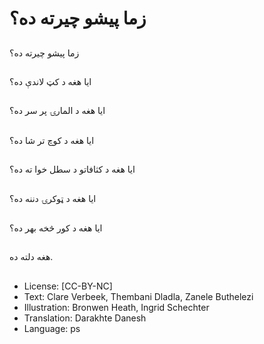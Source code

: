 # زما پیشو چیرته ده؟

##
زما پیشو چیرته ده؟

##
ایا هغه د کټ لاندې ده؟

##
ایا هغه د المارۍ پر سر ده؟

##
ایا هغه د کوچ تر شا ده؟

##
ایا هغه د کثافاتو د سطل خوا ته ده؟

##
ایا هغه د ټوکرۍ دننه ده؟

##
ایا هغه د کور څخه بهر ده؟

##
هغه دلته ده.

##
* License: [CC-BY-NC]
* Text: Clare Verbeek, Thembani Dladla, Zanele Buthelezi
* Illustration: Bronwen Heath, Ingrid Schechter
* Translation: Darakhte Danesh
* Language: ps
